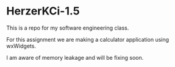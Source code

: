 # HerzerKCi-1.5
This is a repo for my software engineering class.

For this assignment we are making a calculator application
using wxWidgets.

I am aware of memory leakage and will be fixing soon.
